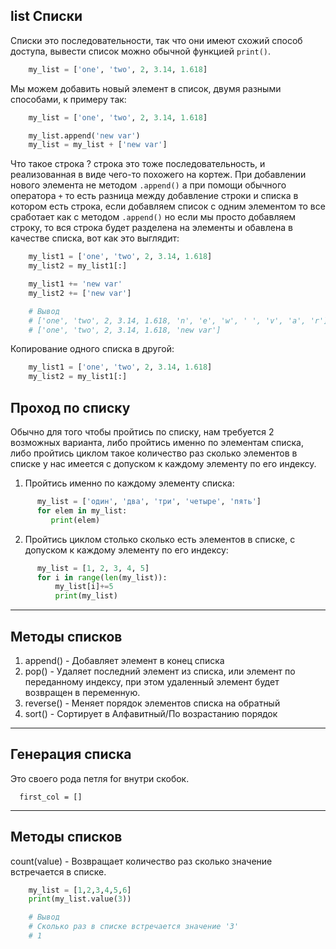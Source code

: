 ## list Списки
Списки это последовательности, так что они имеют схожий способ доступа, 
вывести список можно обычной функцией `print()`.

```python
    my_list = ['one', 'two', 2, 3.14, 1.618]
```

Мы можем добавить новый элемент в список, двумя разными способами, к
примеру так:

```python
    my_list = ['one', 'two', 2, 3.14, 1.618]

    my_list.append('new var')
    my_list = my_list + ['new var']
```
    
Что такое строка ? строка это тоже последовательность, и реализованная в виде 
чего-то похожего на кортеж. При добавлении нового элемента не методом 
`.append()` а при помощи обычного оператора `+` то есть разница между 
добавление строки и списка в котором есть строка, если добавляем список с одним 
элементом то все сработает как с методом `.append()` но если мы просто 
добавляем строку, то вся строка будет разделена на элементы и обавлена в
качестве списка, вот как это выглядит:

```python
    my_list1 = ['one', 'two', 2, 3.14, 1.618]
    my_list2 = my_list1[:]

    my_list1 += 'new var'
    my_list2 += ['new var']

    # Вывод
    # ['one', 'two', 2, 3.14, 1.618, 'n', 'e', 'w', ' ', 'v', 'a', 'r']
    # ['one', 'two', 2, 3.14, 1.618, 'new var']       
```
    
Копирование одного списка в другой:

```python
    my_list1 = ['one', 'two', 2, 3.14, 1.618]
    my_list2 = my_list1[:]
```
    
Проход по списку
---
Обычно для того чтобы пройтись по списку, нам требуется 2 возможных 
варианта, либо пройтись именно по элементам списка, либо пройтись циклом
такое количество раз сколько элементов в списке у нас имеется с допуском
к каждому элементу по его индексу.

1) Пройтись именно по каждому элементу списка:

```python
      my_list = ['один', 'два', 'три', 'четыре', 'пять']
      for elem in my_list:
         print(elem)
```
         
2) Пройтись циклом столько сколько есть элементов в списке, с допуском к
каждому элементу по его индексу:
   
```python
      my_list = [1, 2, 3, 4, 5]
      for i in range(len(my_list)):
          my_list[i]+=5
          print(my_list)
```

---

Методы списков
---
1) append() - Добавляет элемент в конец списка
2) pop() - Удаляет последний элемент из списка, или элемент по переданному 
   индексу, при этом удаленный элемент будет возвращен в переменную.
3) reverse() - Меняет порядок элементов списка на обратный
4) sort() - Сортирует в Алфавитный/По возрастанию порядок

---

 Генерация списка
---
Это своего рода петля for внутри скобок.

      first_col = []
---

Методы списков
---

count(value) - Возвращает количество раз сколько значение 
встречается в списке.

```python
    my_list = [1,2,3,4,5,6]
    print(my_list.value(3))

    # Вывод
    # Сколько раз в списке встречается значение '3'
    # 1
```